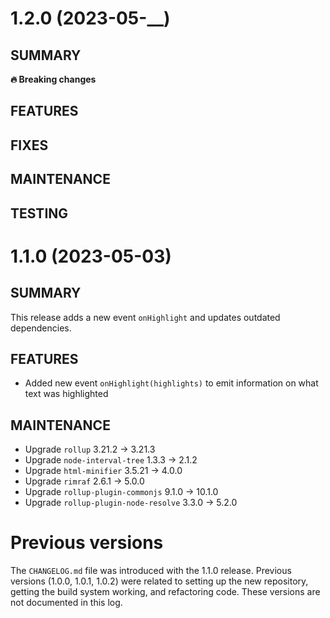 # 1.2.0 (2023-05-__)
## SUMMARY
**🔥 Breaking changes**
## FEATURES
## FIXES
## MAINTENANCE
## TESTING

# 1.1.0 (2023-05-03)
## SUMMARY
This release adds a new event `onHighlight` and updates outdated dependencies.

## FEATURES
 * Added new event `onHighlight(highlights)` to emit information on what text was highlighted

## MAINTENANCE
 * Upgrade `rollup` 3.21.2 -> 3.21.3
 * Upgrade `node-interval-tree` 1.3.3 -> 2.1.2
 * Upgrade `html-minifier` 3.5.21 -> 4.0.0
 * Upgrade `rimraf` 2.6.1 -> 5.0.0
 * Upgrade `rollup-plugin-commonjs` 9.1.0 -> 10.1.0
 * Upgrade `rollup-plugin-node-resolve` 3.3.0 -> 5.2.0

<!--
# x.y.z (YYYY-MM-DD)
## SUMMARY
**🔥 Breaking changes**
## FEATURES
## FIXES
## MAINTENANCE
## TESTING
-->

# Previous versions
The `CHANGELOG.md` file was introduced with the 1.1.0 release. Previous versions (1.0.0, 1.0.1, 1.0.2) were related to setting up the new repository, getting the build system working, and refactoring code. These versions are not documented in this log.
